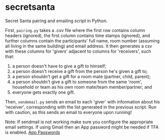 # secretsanta
Secret Santa pairing and emailing script in Python. 

First, `pairing.py` takes a .csv file where the first row contains column headers (ignored), the first column contains time stamps (ignored), and further columns contain the participants' full name, room number (assuming all living in the same building) and email address. It then generates a csv with these columns for 'givers' adjacent to columns for 'receivers', such that:

1. a person doesn't have to give a gift to himself;
2. a person doesn't receive a gift from the person he's given a gift to; 
3. a person shouldn't get a gift for a room mate (partner, child, parent); 
4. a person shouldn't give a gift to someone from the same 'room', household or team as his own room mate/team member/partner; and
5. everyone gets exactly one gift. 


Then, `sendemail.py` sends an email to each 'giver' with information about his 'receiver', corresponding with the list generated in the previous script. Run with caution, as this sends an email to everyone upon running!  

Note: If sendmail is not working make sure you configure the appropriate email settings. If using Gmail then an App password might be needed if TFA is enabled. [App Passwords](https://support.google.com/accounts/answer/185833)
